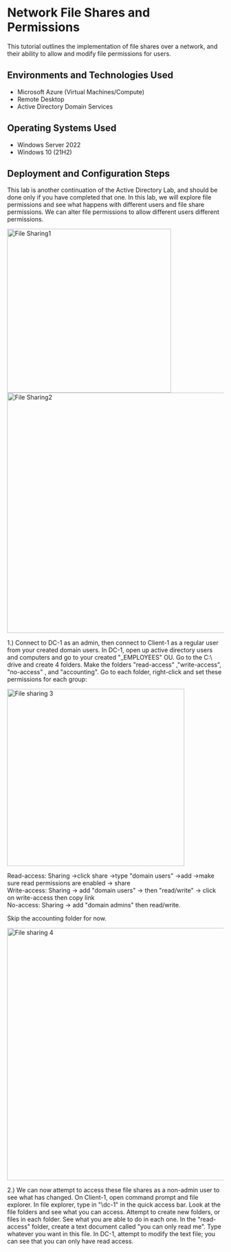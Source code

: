 


<h1>Network File Shares and Permissions </h1>
This tutorial outlines the implementation of file shares over a network, and their ability to allow and modify file permissions for users.<br />



<h2>Environments and Technologies Used</h2>

- Microsoft Azure (Virtual Machines/Compute)
- Remote Desktop
- Active Directory Domain Services
  

<h2>Operating Systems Used </h2>

- Windows Server 2022
- Windows 10 (21H2)


<h2>Deployment and Configuration Steps</h2>

This lab is another continuation of the Active Directory Lab, and should be done only if you have completed that one. In this lab, we will explore file permissions and see what happens with different users and file share permissions. We can alter file permissions to allow different users different permissions. 

<img width="381" alt="File Sharing1" src="https://github.com/CGLuissi/Network-File-Shares-And-Permissions/assets/143234913/0d76c15e-1709-4dcc-b415-e6854e185ac7">

<img width="559" alt="File Sharing2" src="https://github.com/CGLuissi/Network-File-Shares-And-Permissions/assets/143234913/48f872d1-0f5c-4f3d-b7fb-5542f92d2538">




1.) Connect to DC-1 as an admin, then connect to Client-1 as a regular user from your created domain users. In DC-1, open up active directory users and computers and go to your created "_EMPLOYEES" OU. Go to the C:\ drive and create 4 folders. Make the folders "read-access" ,"write-access", "no-access" , and "accounting". Go to each folder, right-click and set these permissions for each group:


<img width="412" alt="File sharing 3" src="https://github.com/CGLuissi/Network-File-Shares-And-Permissions/assets/143234913/282cda65-fea4-466f-b435-f72c6fe96066">


Read-access: Sharing ->click share ->type "domain users" ->add ->make sure read permissions are enabled -> share  
Write-access: Sharing -> add "domain users" -> then "read/write" -> click on write-access then copy link  
No-access: Sharing -> add "domain admins" then read/write.

Skip the accounting folder for now. 

<img width="587" alt="File sharing 4" src="https://github.com/CGLuissi/Network-File-Shares-And-Permissions/assets/143234913/10a81a19-6346-4402-97a6-dc8f139da9d3">


2.) We can now attempt to access these file shares as a non-admin user to see what has changed. On Client-1, open command prompt and file explorer. In file explorer, type in "\\dc-1" in the quick access bar. Look at the file folders and see what you can access. Attempt to create new folders, or files in each folder. See what you are able to do in each one. In the "read-access" folder, create a text document called "you can only read me". Type whatever you want in this file. In DC-1, attempt to modify the text file; you can see that you can only have read access.  







